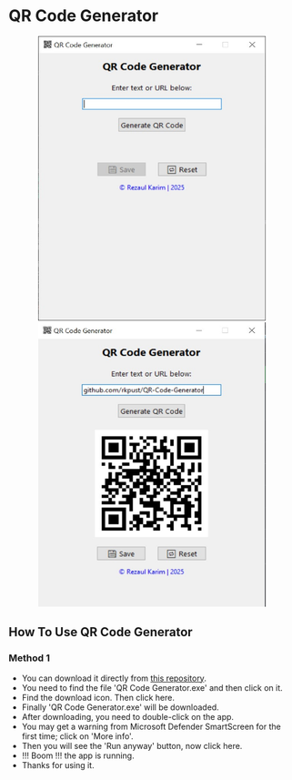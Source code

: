 # QR Code Generator
<div align="center">
  <img height="500" width="400" src="https://github.com/rkpust/QR-Code-Generator/blob/master/QR%20Code%20Generator%20UI%201.jpg"/>
  <img height="500" width="400" src="https://github.com/rkpust/QR-Code-Generator/blob/master/QR%20Code%20Generator%20UI%202.jpg"/>
</div>

## How To Use QR Code Generator
### Method 1
- You can download it directly from [this repository](https://github.com/rkpust/QR-Code-Generator/).
- You need to find the file 'QR Code Generator.exe' and then click on it.
- Find the download icon. Then click here.
- Finally 'QR Code Generator.exe' will be downloaded.
- After downloading, you need to double-click on the app.
- You may get a warning from Microsoft Defender SmartScreen for the first time; click on 'More info'.
- Then you will see the 'Run anyway' button, now click here.
- !!! Boom !!! the app is running.
- Thanks for using it.